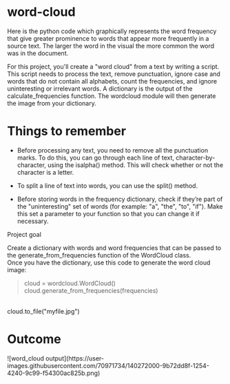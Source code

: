 # word-cloud
Here is the python code which graphically represents the word frequency that give greater prominence to words that appear more frequently in a source text. The larger the word in the visual the more common the word was in the document.

For this project, you'll create a "word cloud" from a text by writing a script. This script needs to process the text, remove punctuation, ignore case and words that do not contain all alphabets, count the frequencies, and ignore uninteresting or irrelevant words. A dictionary is the output of the calculate_frequencies function. The wordcloud module will then generate the image from your dictionary.

<h1>Things to remember</h1>

- Before processing any text, you need to remove all the punctuation marks. To do this, you can go through each line of text, character-by-character, using the isalpha() method. This will check whether or not the character is a letter.

- To split a line of text into words, you can use the split() method.

- Before storing words in the frequency dictionary, check if they’re part of the "uninteresting" set of words (for example: "a", "the", "to", "if"). Make this set a parameter to your function so that you can change it if necessary.

</h1>Project goal</h1>

Create a dictionary with words and word frequencies that can be passed to the generate_from_frequencies function of the WordCloud class.
<br>
Once you have the dictionary, use this code to generate the word cloud image:
>cloud = wordcloud.WordCloud()
><br>
cloud.generate_from_frequencies(frequencies)
<br>
cloud.to_file("myfile.jpg")

<h1>Outcome</h1>
![word_cloud output](https://user-images.githubusercontent.com/70971734/140272000-9b72dd8f-1254-4240-9c99-f54300ac825b.png)

  
